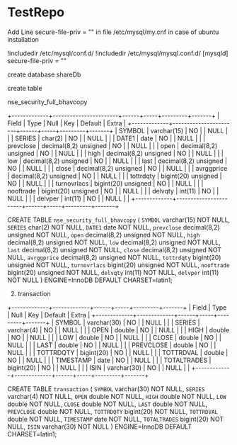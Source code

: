 # TestRepo

Add Line  secure-file-priv = ""
in file /etc/mysql/my.cnf 
in case of ubuntu installation

!includedir /etc/mysql/conf.d/
!includedir /etc/mysql/mysql.conf.d/
[mysqld]
secure-file-priv = ""

create database shareDb

create table 

nse_security_full_bhavcopy 

+-------------+-----------------------+------+-----+---------+-------+
| Field       | Type                  | Null | Key | Default | Extra |
+-------------+-----------------------+------+-----+---------+-------+
| SYMBOL      | varchar(15)           | NO   |     | NULL    |       |
| SERIES      | char(2)               | NO   |     | NULL    |       |
| DATE1       | date                  | NO   |     | NULL    |       |
| prevclose   | decimal(8,2) unsigned | NO   |     | NULL    |       |
| open        | decimal(8,2) unsigned | NO   |     | NULL    |       |
| high        | decimal(8,2) unsigned | NO   |     | NULL    |       |
| low         | decimal(8,2) unsigned | NO   |     | NULL    |       |
| last        | decimal(8,2) unsigned | NO   |     | NULL    |       |
| close       | decimal(8,2) unsigned | NO   |     | NULL    |       |
| avrggprice  | decimal(8,2) unsigned | NO   |     | NULL    |       |
| tottrdqty   | bigint(20) unsigned   | NO   |     | NULL    |       |
| turnovrlacs | bigint(20) unsigned   | NO   |     | NULL    |       |
| nooftrade   | bigint(20) unsigned   | NO   |     | NULL    |       |
| delvqty     | int(11)               | NO   |     | NULL    |       |
| delvper     | int(11)               | NO   |     | NULL    |       |
+-------------+-----------------------+------+-----+---------+-------+

CREATE TABLE `nse_security_full_bhavcopy` (
  `SYMBOL` varchar(15) NOT NULL,
  `SERIES` char(2) NOT NULL,
  `DATE1` date NOT NULL,
  `prevclose` decimal(8,2) unsigned NOT NULL,
  `open` decimal(8,2) unsigned NOT NULL,
  `high` decimal(8,2) unsigned NOT NULL,
  `low` decimal(8,2) unsigned NOT NULL,
  `last` decimal(8,2) unsigned NOT NULL,
  `close` decimal(8,2) unsigned NOT NULL,
  `avrggprice` decimal(8,2) unsigned NOT NULL,
  `tottrdqty` bigint(20) unsigned NOT NULL,
  `turnovrlacs` bigint(20) unsigned NOT NULL,
  `nooftrade` bigint(20) unsigned NOT NULL,
  `delvqty` int(11) NOT NULL,
  `delvper` int(11) NOT NULL
) ENGINE=InnoDB DEFAULT CHARSET=latin1;

2) transaction 

+-------------+-------------+------+-----+---------+-------+
| Field       | Type        | Null | Key | Default | Extra |
+-------------+-------------+------+-----+---------+-------+
| SYMBOL      | varchar(30) | NO   |     | NULL    |       |
| SERIES      | varchar(4)  | NO   |     | NULL    |       |
| OPEN        | double      | NO   |     | NULL    |       |
| HIGH        | double      | NO   |     | NULL    |       |
| LOW         | double      | NO   |     | NULL    |       |
| CLOSE       | double      | NO   |     | NULL    |       |
| LAST        | double      | NO   |     | NULL    |       |
| PREVCLOSE   | double      | NO   |     | NULL    |       |
| TOTTRDQTY   | bigint(20)  | NO   |     | NULL    |       |
| TOTTRDVAL   | double      | NO   |     | NULL    |       |
| TIMESTAMP   | date        | NO   |     | NULL    |       |
| TOTALTRADES | bigint(20)  | NO   |     | NULL    |       |
| ISIN        | varchar(30) | NO   |     | NULL    |       |
+-------------+-------------+------+-----+---------+-------+

 CREATE TABLE `transaction` (
  `SYMBOL` varchar(30) NOT NULL,
  `SERIES` varchar(4) NOT NULL,
  `OPEN` double NOT NULL,
  `HIGH` double NOT NULL,
  `LOW` double NOT NULL,
  `CLOSE` double NOT NULL,
  `LAST` double NOT NULL,
  `PREVCLOSE` double NOT NULL,
  `TOTTRDQTY` bigint(20) NOT NULL,
  `TOTTRDVAL` double NOT NULL,
  `TIMESTAMP` date NOT NULL,
  `TOTALTRADES` bigint(20) NOT NULL,
  `ISIN` varchar(30) NOT NULL
) ENGINE=InnoDB DEFAULT CHARSET=latin1;
